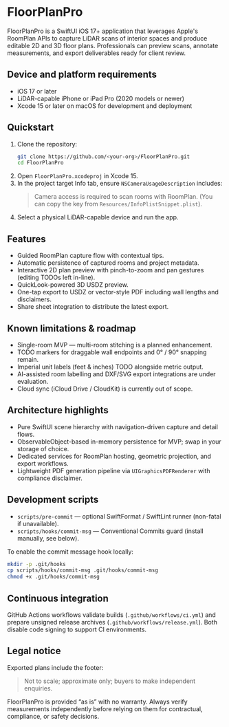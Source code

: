 # FloorPlanPro

FloorPlanPro is a SwiftUI iOS 17+ application that leverages Apple's RoomPlan APIs to capture LiDAR scans of interior spaces and produce editable 2D and 3D floor plans. Professionals can preview scans, annotate measurements, and export deliverables ready for client review.

## Device and platform requirements

- iOS 17 or later
- LiDAR-capable iPhone or iPad Pro (2020 models or newer)
- Xcode 15 or later on macOS for development and deployment

## Quickstart

1. Clone the repository:
   ```sh
   git clone https://github.com/<your-org>/FloorPlanPro.git
   cd FloorPlanPro
   ```
2. Open `FloorPlanPro.xcodeproj` in Xcode 15.
3. In the project target Info tab, ensure `NSCameraUsageDescription` includes:
   > Camera access is required to scan rooms with RoomPlan.
   (You can copy the key from `Resources/InfoPlistSnippet.plist`).
4. Select a physical LiDAR-capable device and run the app.

## Features

- Guided RoomPlan capture flow with contextual tips.
- Automatic persistence of captured rooms and project metadata.
- Interactive 2D plan preview with pinch-to-zoom and pan gestures (editing TODOs left in-line).
- QuickLook-powered 3D USDZ preview.
- One-tap export to USDZ or vector-style PDF including wall lengths and disclaimers.
- Share sheet integration to distribute the latest export.

## Known limitations & roadmap

- Single-room MVP — multi-room stitching is a planned enhancement.
- TODO markers for draggable wall endpoints and 0° / 90° snapping remain.
- Imperial unit labels (feet & inches) TODO alongside metric output.
- AI-assisted room labelling and DXF/SVG export integrations are under evaluation.
- Cloud sync (iCloud Drive / CloudKit) is currently out of scope.

## Architecture highlights

- Pure SwiftUI scene hierarchy with navigation-driven capture and detail flows.
- ObservableObject-based in-memory persistence for MVP; swap in your storage of choice.
- Dedicated services for RoomPlan hosting, geometric projection, and export workflows.
- Lightweight PDF generation pipeline via `UIGraphicsPDFRenderer` with compliance disclaimer.

## Development scripts

- `scripts/pre-commit` — optional SwiftFormat / SwiftLint runner (non-fatal if unavailable).
- `scripts/hooks/commit-msg` — Conventional Commits guard (install manually, see below).

To enable the commit message hook locally:
```sh
mkdir -p .git/hooks
cp scripts/hooks/commit-msg .git/hooks/commit-msg
chmod +x .git/hooks/commit-msg
```

## Continuous integration

GitHub Actions workflows validate builds (`.github/workflows/ci.yml`) and prepare unsigned release archives (`.github/workflows/release.yml`). Both disable code signing to support CI environments.

## Legal notice

Exported plans include the footer:
> Not to scale; approximate only; buyers to make independent enquiries.

FloorPlanPro is provided “as is” with no warranty. Always verify measurements independently before relying on them for contractual, compliance, or safety decisions.